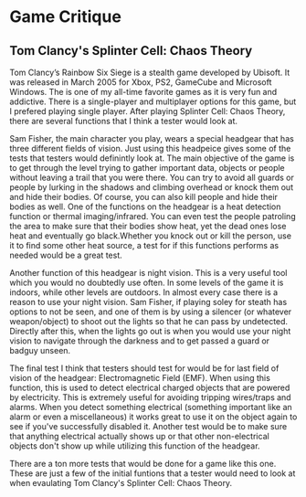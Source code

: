 # Game Critique
## Tom Clancy's Splinter Cell: Chaos Theory

Tom Clancy’s Rainbow Six Siege is a stealth game developed by Ubisoft. It was released in March 2005 for Xbox, PS2, GameCube and Microsoft Windows. The is one of my all-time favorite games as it is very fun and addictive. There is a single-player and multiplayer options for this game, but I prefered playing single player. After playing Splinter Cell: Chaos Theory, there are several functions that I think a tester would look at.

Sam Fisher, the main character you play, wears a special headgear that has three different fields of vision. Just using this headpeice gives some of the tests that testers would definintly look at. The main objective of the game is to get through the level trying to gather important data, objects or people without leaving a trail that you were there. You can try to avoid all guards or people by lurking in the shadows and climbing overhead or knock them out and hide their bodies. Of course, you can also kill people and hide their bodies as well. One of the functions on the headgear is a heat detection function or thermal imaging/infrared.  You can even test the people patroling the area to make sure that their bodies show heat, yet the dead ones lose heat and eventually go black.Whether you knock out or kill the person, use it to find some other heat source, a test for if this functions performs as needed would be a great test.

Another function of this headgear is night vision. This is a very useful tool which you would no doubtedly use often. In some levels of the game it is indoors, while other levels are outdoors. In almost every case there is a reason to use your night vision. Sam Fisher, if playing soley for steath has options to not be seen, and one of them is by using a silencer (or whatever weapon/object) to shoot out the lights so that he can pass by undetected. Directly after this, when the lights go out is when you would use your night vision to navigate through the darkness and to get passed a guard or badguy unseen.

The final test I think that testers should test for would be for last field of vision of the headgear: Electromagnetic Field (EMF). When using this function, this is used to detect electrical charged objects that are powered by electricity. This is extremely useful for avoiding tripping wires/traps and alarms. When you detect something electrical (something important like an alarm or even a miscellaneous) it works great to use it on the object again to see if you've successfully disabled it. Another test would be to make sure that anything electrical actually shows up or that other non-electrical objects don't show up while utilizing this function of the headgear. 

There are a ton more tests that would be done for a game like this one. These are just a few of the initial funtions that a tester would need to look at when evaulating Tom Clancy's Splinter Cell: Chaos Theory. 
